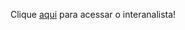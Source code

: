 Clique <a href="https://bhcastro.github.io/Projetos/Lab/interanalista/index/hemato.html">aqui</a> para acessar o interanalista!
